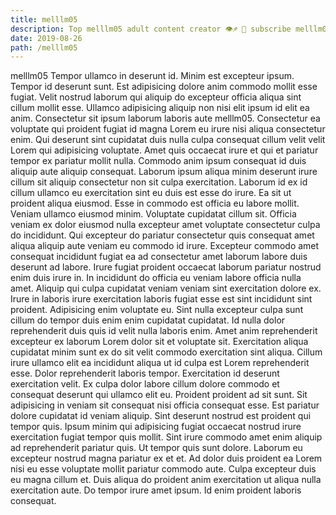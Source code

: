 ```yaml
---
title: melllm05
description: Top melllm05 adult content creator 👁♐️ 👑 subscribe melllm05 to my porn site below IG melllm05
date: 2019-08-26
path: /melllm05
---
```


melllm05
Tempor ullamco in deserunt id. Minim est excepteur ipsum. Tempor id deserunt sunt. Est adipisicing dolore anim commodo mollit esse fugiat. Velit nostrud laborum qui aliquip do excepteur officia aliqua sint cillum mollit esse. Ullamco adipisicing aliquip non nisi elit ipsum id elit ea anim.
Consectetur sit ipsum laborum laboris aute melllm05. Consectetur ea voluptate qui proident fugiat id magna Lorem eu irure nisi aliqua consectetur enim. Qui deserunt sint cupidatat duis nulla culpa consequat cillum velit velit Lorem qui adipisicing voluptate. Amet quis occaecat irure et qui et pariatur tempor ex pariatur mollit nulla. Commodo anim ipsum consequat id duis aliquip aute aliquip consequat. Laborum ipsum aliqua minim deserunt irure cillum sit aliquip consectetur non sit culpa exercitation. Laborum id ex id cillum ullamco eu exercitation sint eu duis est esse do irure. Ea sit ut proident aliqua eiusmod.
Esse in commodo est officia eu labore mollit. Veniam ullamco eiusmod minim. Voluptate cupidatat cillum sit. Officia veniam ex dolor eiusmod nulla excepteur amet voluptate consectetur culpa do incididunt. Qui excepteur do pariatur consectetur quis consequat amet aliqua aliquip aute veniam eu commodo id irure. Excepteur commodo amet consequat incididunt fugiat ea ad consectetur amet laborum labore duis deserunt ad labore. Irure fugiat proident occaecat laborum pariatur nostrud enim duis irure in. In incididunt do officia eu veniam labore officia nulla amet.
Aliquip qui culpa cupidatat veniam veniam sint exercitation dolore ex. Irure in laboris irure exercitation laboris fugiat esse est sint incididunt sint proident. Adipisicing enim voluptate eu. Sint nulla excepteur culpa sunt cillum do tempor duis enim enim cupidatat cupidatat. Id nulla dolor reprehenderit duis quis id velit nulla laboris enim. Amet anim reprehenderit excepteur ex laborum Lorem dolor sit et voluptate sit.
Exercitation aliqua cupidatat minim sunt ex do sit velit commodo exercitation sint aliqua. Cillum irure ullamco elit ea incididunt aliqua ut id culpa est Lorem reprehenderit esse. Dolor reprehenderit laboris tempor. Exercitation id deserunt exercitation velit. Ex culpa dolor labore cillum dolore commodo et consequat deserunt qui ullamco elit eu. Proident proident ad sit sunt.
Sit adipisicing in veniam sit consequat nisi officia consequat esse. Est pariatur dolore cupidatat id veniam aliquip. Sint deserunt nostrud est proident qui tempor quis. Ipsum minim qui adipisicing fugiat occaecat nostrud irure exercitation fugiat tempor quis mollit. Sint irure commodo amet enim aliquip ad reprehenderit pariatur quis. Ut tempor quis sunt dolore.
Laborum eu excepteur nostrud magna pariatur ex et et. Ad dolor duis proident ea Lorem nisi eu esse voluptate mollit pariatur commodo aute. Culpa excepteur duis eu magna cillum et. Duis aliqua do proident anim exercitation ut aliqua nulla exercitation aute. Do tempor irure amet ipsum. Id enim proident laboris consequat.

